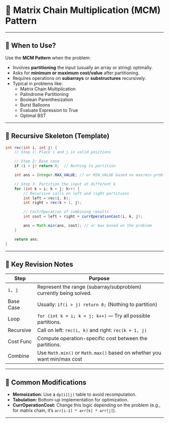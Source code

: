 # 🧠 Matrix Chain Multiplication (MCM) Pattern

---

## 📌 When to Use?

Use the **MCM Pattern** when the problem:

- Involves **partitioning** the input (usually an array or string) optimally.
- Asks for **minimum or maximum cost/value** after partitioning.
- Requires operations on **subarrays** or **substructures** recursively.
- Typical in problems like:
  - Matrix Chain Multiplication
  - Palindrome Partitioning
  - Boolean Parenthesization
  - Burst Balloons
  - Evaluate Expression to True
  - Optimal BST

---

## 🔁 Recursive Skeleton (Template)

```java
int rec(int i, int j) {
    // Step 1: Place i and j in valid positions

    // Step 2: Base case
    if (i > j) return 0;  // Nothing to partition

    int ans = Integer.MAX_VALUE; // or MIN_VALUE based on max/min problem

    // Step 3: Partition the input at different k
    for (int k = i; k < j; k++) {
        // Recursive calls on left and right partitions
        int left = rec(i, k);
        int right = rec(k + 1, j);

        // Cost/Operation of combining results
        int cost = left + right + currOperationCost(i, k, j);

        ans = Math.min(ans, cost); // or max based on the problem
    }

    return ans;
}
```

---

## 🧩 Key Revision Notes

| Step      | Purpose                                                                 |
| --------- | ----------------------------------------------------------------------- |
| `i, j`    | Represent the range (subarray/subproblem) currently being solved.       |
| Base Case | Usually: `if(i > j) return 0;` (Nothing to partition)                   |
| Loop      | `for (int k = i; k < j; k++)` — Try all possible partitions.            |
| Recursive | Call on left: `rec(i, k)` and right: `rec(k + 1, j)`                    |
| Cost Func | Compute operation-specific cost between the partitions.                 |
| Combine   | Use `Math.min()` or `Math.max()` based on whether you want min/max cost |

---

## 🧮 Common Modifications

- **Memoization:** Use a `dp[i][j]` table to avoid recomputation.
- **Tabulation:** Bottom-up implementation for optimization.
- **CurrOperationCost:** Change this logic depending on the problem (e.g., for matrix chain, it’s `arr[i-1] * arr[k] * arr[j]`).

---
